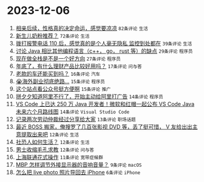 # 2023-12-06

1. [相亲后续，性格真的决定命运，感觉要凉凉](https://www.v2ex.com/t/997941) `82条评论` `生活`
1. [新生儿奶粉推荐？](https://www.v2ex.com/t/997942) `72条评论` `生活`
1. [拨打报警电话 110 后，感觉真的是个人毫无隐私 监控到处都在](https://www.v2ex.com/t/997954) `39条评论` `生活`
1. [讨论 Java 相比其他编程语言（c++， go， rust 等）的缺点](https://www.v2ex.com/t/997966) `29条评论` `程序员`
1. [现在做全栈是不是一个好方向](https://www.v2ex.com/t/997956) `27条评论` `程序员`
1. [年底了，有什么理财产品比较好用吗？](https://www.v2ex.com/t/997950) `17条评论` `问与答`
1. [老款的车还能买到吗？](https://www.v2ex.com/t/997938) `16条评论` `汽车`
1. [😭海外副业彻底绝路...](https://www.v2ex.com/t/997957) `15条评论` `程序员`
1. [这个站点看公众号挺方便啊](https://www.v2ex.com/t/997946) `15条评论` `推广`
1. [拼夕夕知道阿里不行了，开始主动给阿里打广告](https://www.v2ex.com/t/997968) `14条评论` `程序员`
1. [VS Code 上已达 250 万 Java 开发者！微软和红帽一起公布 VS Code Java 未来六个月路线图](https://www.v2ex.com/t/997959) `14条评论` `Visual Studio Code`
1. [记录两次劳动仲裁经过分享给大家](https://www.v2ex.com/t/997974) `13条评论` `职场话题`
1. [最近 BOSS 搬家，俺搜罗了几百张影视 DVD 等，丢了挺可惜， V 友给出出主意提取出来吧](https://www.v2ex.com/t/997953) `12条评论` `生活`
1. [社恐人如何生活？](https://www.v2ex.com/t/997952) `12条评论` `生活`
1. [男士收缩毛孔求教](https://www.v2ex.com/t/997951) `12条评论` `问与答`
1. [上海联通花式操作](https://www.v2ex.com/t/997940) `11条评论` `宽带症候群`
1. [MBP 怎样调节外接显示器的音响音量？](https://www.v2ex.com/t/997975) `9条评论` `macOS`
1. [怎么把 live photo 照片导回去 iPhone](https://www.v2ex.com/t/997947) `6条评论` `iPhone`
